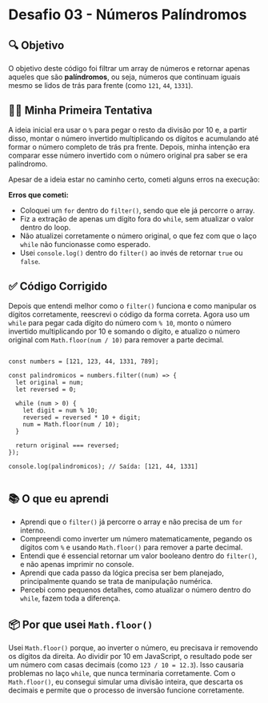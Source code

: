   <h1>Desafio 03 - Números Palíndromos</h1>

  <h2>🔍 Objetivo</h2>
  <p>
    O objetivo deste código foi filtrar um array de números e retornar apenas aqueles que são <strong>palíndromos</strong>, ou seja, números que continuam iguais mesmo se lidos de trás para frente (como <code>121</code>, <code>44</code>, <code>1331</code>).
  </p>

  <h2>👨‍💻 Minha Primeira Tentativa</h2>
  <p>
    A ideia inicial era usar o <code>%</code> para pegar o resto da divisão por 10 e, a partir disso, montar o número invertido multiplicando os dígitos e acumulando até formar o número completo de trás pra frente. Depois, minha intenção era comparar esse número invertido com o número original pra saber se era palíndromo.
  </p>
  <p>
    Apesar de a ideia estar no caminho certo, cometi alguns erros na execução:
  </p>

  <div class="highlight">
    <strong>Erros que cometi:</strong>
    <ul>
      <li>Coloquei um <code>for</code> dentro do <code>filter()</code>, sendo que ele já percorre o array.</li>
      <li>Fiz a extração de apenas um dígito fora do <code>while</code>, sem atualizar o valor dentro do loop.</li>
      <li>Não atualizei corretamente o número original, o que fez com que o laço <code>while</code> não funcionasse como esperado.</li>
      <li>Usei <code>console.log()</code> dentro do <code>filter()</code> ao invés de retornar <code>true</code> ou <code>false</code>.</li>
    </ul>
  </div>

  <h2>✅ Código Corrigido</h2>
  <p>
    Depois que entendi melhor como o <code>filter()</code> funciona e como manipular os dígitos corretamente, reescrevi o código da forma correta. Agora uso um <code>while</code> para pegar cada dígito do número com <code>% 10</code>, monto o número invertido multiplicando por 10 e somando o dígito, e atualizo o número original com <code>Math.floor(num / 10)</code> para remover a parte decimal.
  </p>

  <pre><code>
const numbers = [121, 123, 44, 1331, 789];

const palindromicos = numbers.filter((num) => {
  let original = num;
  let reversed = 0;

  while (num > 0) {
    let digit = num % 10;
    reversed = reversed * 10 + digit;
    num = Math.floor(num / 10);
  }

  return original === reversed;
});

console.log(palindromicos); // Saída: [121, 44, 1331]
  </code></pre>

  <h2>📚 O que eu aprendi</h2>
  <ul>
    <li>Aprendi que o <code>filter()</code> já percorre o array e não precisa de um <code>for</code> interno.</li>
    <li>Compreendi como inverter um número matematicamente, pegando os dígitos com <code>%</code> e usando <code>Math.floor()</code> para remover a parte decimal.</li>
    <li>Entendi que é essencial retornar um valor booleano dentro do <code>filter()</code>, e não apenas imprimir no console.</li>
    <li>Aprendi que cada passo da lógica precisa ser bem planejado, principalmente quando se trata de manipulação numérica.</li>
    <li>Percebi como pequenos detalhes, como atualizar o número dentro do <code>while</code>, fazem toda a diferença.</li>
  </ul>

  <h2>📦 Por que usei <code>Math.floor()</code></h2>
  <p>
    Usei <code>Math.floor()</code> porque, ao inverter o número, eu precisava ir removendo os dígitos da direita. Ao dividir por 10 em JavaScript, o resultado pode ser um número com casas decimais (como <code>123 / 10 = 12.3</code>). Isso causaria problemas no laço <code>while</code>, que nunca terminaria corretamente. Com o <code>Math.floor()</code>, eu consegui simular uma divisão inteira, que descarta os decimais e permite que o processo de inversão funcione corretamente.
  </p>

